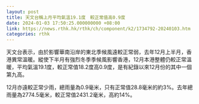 ```yaml
---
layout: post
title: 天文台稱上月平均氣溫19.1度　較正常值高0.9度
date: 2024-01-03 17:50:25.000000000 +08:00
link: https://news.rthk.hk/rthk/ch/component/k2/1734792-20240103.htm
categories: rthk
---
```


天文台表示，由於影響華南沿岸的東北季候風遠較正常弱，去年12月上半月，香港異常溫暖。縱使下半月有強烈冬季季候風影響香港，12月本港整體仍較正常溫暖，平均氣溫19.1度，較正常值18.2度高0.9度，是有紀錄以來12月份的其中一個第九高。

12月亦遠較正常少雨，總雨量為0.9毫米，只有正常值28.8毫米的約3%。去年總雨量為2774.5毫米，較正常值2431.2毫米，高約14%。
